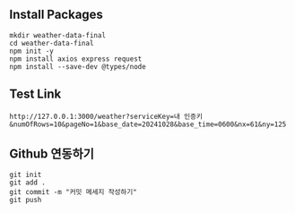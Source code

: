 ## Install Packages

```
mkdir weather-data-final
cd weather-data-final
npm init -y
npm install axios express request
npm install --save-dev @types/node
```

## Test Link

```
http://127.0.0.1:3000/weather?serviceKey=내 인증키&numOfRows=10&pageNo=1&base_date=20241028&base_time=0600&nx=61&ny=125
```

## Github 연동하기

```
git init
git add .
git commit -m "커밋 메세지 작성하기"
git push
```
